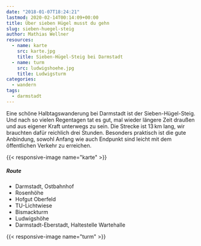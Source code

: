 ```yaml
---
date: "2018-01-07T18:24:21"
lastmod: 2020-02-14T00:14:09+00:00
title: Über sieben Hügel musst du gehn
slug: sieben-huegel-steig
author: Mathias Wellner
resources:
  - name: karte
    src: karte.jpg
    title: Sieben-Hügel-Steig bei Darmstadt
  - name: turm
    src: ludwigshoehe.jpg
    title: Ludwigsturm
categories:
  - wandern
tags:
  - darmstadt
---
```


Eine schöne Halbtagswanderung bei Darmstadt ist der Sieben-Hügel-Steig. Und nach so vielen Regentagen tat es gut, mal wieder längere Zeit draußen und aus eigener Kraft unterwegs zu sein. Die Strecke ist 13&thinsp;km lang, wir brauchten dafür reichlich drei Stunden. Besonders praktisch ist die gute Anbindung, sowohl Anfang wie auch Endpunkt sind leicht mit dem öffentlichen Verkehr zu erreichen. 

<!--more-->

{{< responsive-image name="karte" >}}

##### Route
* Darmstadt, Ostbahnhof
* Rosenhöhe
* Hofgut Oberfeld
* TU-Lichtwiese
* Bismackturm
* Ludwigshöhe
* Darmstadt-Eberstadt, Haltestelle Wartehalle

{{< responsive-image name="turm" >}}